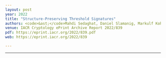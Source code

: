 ```yaml
---
layout: post
year: 2022
title: "Structure-Preserving Threshold Signatures"
authors: <code>&ast;</code>Mahdi Sedaghat, Daniel Slamanig, Markulf Kohlweiss, Bart Preneel
venue: IACR Cryptology ePrint Archive Report 2022/839
pdf: https://eprint.iacr.org/2022/839.pdf
web: https://eprint.iacr.org/2022/839

---
```



---


